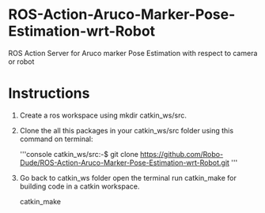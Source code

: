 # ROS-Action-Aruco-Marker-Pose-Estimation-wrt-Robot
ROS Action Server for Aruco marker Pose Estimation with respect to camera or robot

# Instructions
1. Create a ros workspace using mkdir catkin_ws/src.
2. Clone the all this packages in your catkin_ws/src folder using this command on terminal:

    '''console
    catkin_ws/src:-$ git clone https://github.com/Robo-Dude/ROS-Action-Aruco-Marker-Pose-Estimation-wrt-Robot.git
    '''
    
3. Go back to catkin_ws folder open the terminal run catkin_make for building code in a catkin workspace.

    catkin_make
    

